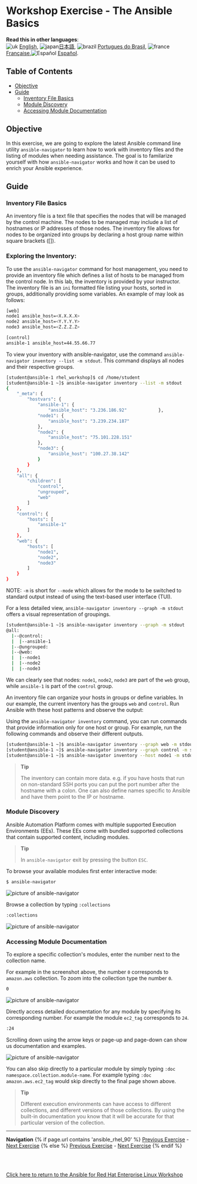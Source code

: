 # Workshop Exercise - The Ansible Basics <!-- omit in toc -->

**Read this in other languages**:
<br>![uk](../../../images/uk.png) [English](README.md),  ![japan](../../../images/japan.png)[日本語](README.ja.md), ![brazil](../../../images/brazil.png) [Portugues do Brasil](README.pt-br.md), ![france](../../../images/fr.png) [Française](README.fr.md),![Español](../../../images/col.png) [Español](README.es.md).

## Table of Contents <!-- omit in toc -->

- [Objective](#objective)
- [Guide](#guide)
  - [Inventory File Basics](#inventory-file-basics)
  - [Module Discovery](#module-discovery)
  - [Accessing Module Documentation](#accessing-module-documentation)

## Objective

In this exercise, we are going to explore the latest Ansible command line
utility `ansible-navigator` to learn how to work with inventory files and the
listing of modules when needing assistance. The goal is to familarize yourself
with how `ansible-navigator` works and how it can be used to enrich your Ansible
experience.

## Guide

### Inventory File Basics

An inventory file is a text file that specifies the nodes that will be managed by the control machine. The nodes to be managed may include a list of hostnames or IP addresses of those nodes. The inventory file allows for nodes to be organized into groups by declaring a host group name within square brackets ([]).

### Exploring the Inventory:

To use the `ansible-navigator` command for host management, you need to provide
an inventory file which defines a list of hosts to be managed from the control
node. In this lab, the inventory is provided by your instructor. The inventory
file is an `ini` formatted file listing your hosts, sorted in groups,
additionally providing some variables. An example of may look as follows:

```bash
[web]
node1 ansible_host=<X.X.X.X>
node2 ansible_host=<Y.Y.Y.Y>
node3 ansible_host=<Z.Z.Z.Z>

[control]
ansible-1 ansible_host=44.55.66.77
```

To view your inventory with ansible-navigator, use the command
`ansible-navigator inventory --list -m stdout`. This command displays all nodes
and their respective groups.


```bash
[student@ansible-1 rhel_workshop]$ cd /home/student
[student@ansible-1 ~]$ ansible-navigator inventory --list -m stdout
{
    "_meta": {
        "hostvars": {
            "ansible-1": {
                "ansible_host": "3.236.186.92"            },
            "node1": {
                "ansible_host": "3.239.234.187"
            },
            "node2": {
                "ansible_host": "75.101.228.151"
            },
            "node3": {
                "ansible_host": "100.27.38.142"
            }
        }
    },
    "all": {
        "children": [
            "control",
            "ungrouped",
            "web"
        ]
    },
    "control": {
        "hosts": [
            "ansible-1"
        ]
    },
    "web": {
        "hosts": [
            "node1",
            "node2",
            "node3"
        ]
    }
}

```

NOTE: `-m` is short for `--mode` which allows for the mode to be switched to standard output instead of using the text-based user interface (TUI).

For a less detailed view, `ansible-navigator inventory --graph -m stdout` offers
a visual representation of groupings.

```bash
[student@ansible-1 ~]$ ansible-navigator inventory --graph -m stdout
@all:
  |--@control:
  |  |--ansible-1
  |--@ungrouped:
  |--@web:
  |  |--node1
  |  |--node2
  |  |--node3

```

We can clearly see that nodes: `node1`, `node2`, `node3` are part of the `web`
group, while `ansible-1` is part of the `control` group.


An inventory file can organize your hosts in groups or define variables. In our
example, the current inventory has the groups `web` and `control`. Run Ansible
with these host patterns and observe the output:

Using the `ansible-navigator inventory` command, you can run commands that
provide information only for one host or group. For example, run the following
commands and observe their different outputs.

```bash
[student@ansible-1 ~]$ ansible-navigator inventory --graph web -m stdout
[student@ansible-1 ~]$ ansible-navigator inventory --graph control -m stdout
[student@ansible-1 ~]$ ansible-navigator inventory --host node1 -m stdout
```

> **Tip**
>
> The inventory can contain more data. e.g. if you have hosts that run on
> non-standard SSH ports you can put the port number after the hostname with a
> colon. One can also define names specific to Ansible and have them point to
> the IP or hostname.

### Module Discovery

Ansible Automation Platform comes with multiple supported Execution Environments
(EEs).  These EEs come with bundled supported collections that contain supported
content, including modules.

> **Tip**
>
> In `ansible-navigator` exit by pressing the button `ESC`.

To browse your available modules first enter interactive mode:

```bash
$ ansible-navigator
```

![picture of ansible-navigator](images/interactive-mode.png)

Browse a collection by typing `:collections`

```bash
:collections
```

![picture of ansible-navigator](images/interactive-collections.png)

### Accessing Module Documentation

To explore a specific collection's modules, enter the number next to the
collection name.

For example in the screenshot above, the number `0` corresponds to
`amazon.aws` collection.  To zoom into the collection type the number `0`.

```bash
0
```

![picture of ansible-navigator](images/interactive-aws.png)


Directly access detailed documentation for any module by specifying its
corresponding number. For
example the module `ec2_tag` corresponds to `24`.

```bash
:24
```

Scrolling down using the arrow keys or page-up and page-down can show us
documentation and examples.

![picture of ansible-navigator](images/interactive-ec2-tag.png)

You can also skip directly to a particular module by simply typing `:doc
namespace.collection.module-name`.  For example typing `:doc amazon.aws.ec2_tag`
would skip directly to the final page shown above.

> **Tip**
>
> Different execution environments can have access to different collections, and different versions of those collections.  By using the built-in documentation you know that it will be accurate for that particular version of the collection.

---
**Navigation**
{% if page.url contains 'ansible_rhel_90' %}
[Previous Exercise](../1-setup) - [Next Exercise](../3-playbook)
{% else %}
[Previous Exercise](../1.1-setup) - [Next Exercise](../1.3-playbook)
{% endif %}
<br><br>

<br>

[Click here to return to the Ansible for Red Hat Enterprise Linux Workshop](../README.md)
